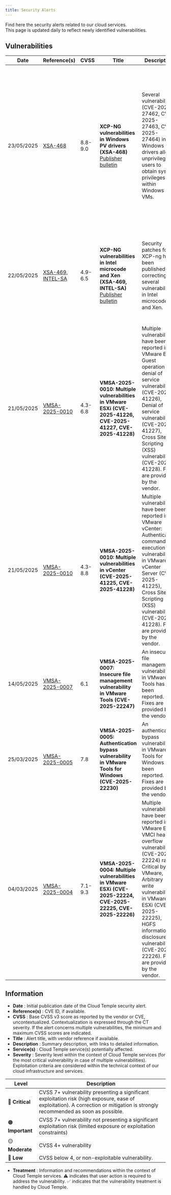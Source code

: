 ```yaml
---
title: Security Alerts
---
```


Find here the security alerts related to our cloud services.  
This page is updated daily to reflect newly identified vulnerabilities.

## Vulnerabilities

| Date | Reference(s) | CVSS | Title | Description | Service(s) | Severity | Treatment |
|---------------------|-----------------|-------------|--------------|---------|-------------|----------------|-------------|
| 23/05/2025 | [XSA-468](https://xenbits.xen.org/xsa/advisory-468.html) | 8.8-9.0 | **XCP-NG vulnerabilities in Windows PV drivers (XSA-468)** <br> [Publisher bulletin](https://xcp-ng.org/blog/2025/05/27/xsa-468-windows-pv-driver-vulnerabilities/) | Several vulnerabilities (CVE-2025-27462, CVE-2025-27463, CVE-2025-27464) in Windows PV drivers allow unprivileged users to obtain system privileges within Windows VMs. | IaaS OpenSource | 🟠 Important | ⚠️ We recommend updating the Windows PV drivers of your virtual machines to the corrected versions indicated in the security bulletin. ✅ The update of your XCP-ng instances is planned as soon as the patches are validated by Cloud Temple. |
| 22/05/2025 | [XSA-469, INTEL-SA](https://xcp-ng.org/blog/2025/05/14/may-2025-security-update-for-xcp-ng-8-2-8-3/) | 4.9-6.5 | **XCP-NG vulnerabilities in Intel microcode and Xen (XSA-469, INTEL-SA)** <br> [Publisher bulletin](https://xcp-ng.org/blog/2025/05/14/may-2025-security-update-for-xcp-ng-8-2-8-3/) | Security patches for XCP-ng have been published, correcting several vulnerabilities in Intel microcode and Xen. | IaaS OpenSource | 🟡 Moderate | ✅ The update of your XCP-ng instances is planned as soon as the patches are validated by Cloud Temple. No action is required from your side.|
| 21/05/2025 | [VMSA-2025-0010](https://support.broadcom.com/web/ecx/support-content-notification/-/external/content/SecurityAdvisories/0/25717) | 4.3-6.8 | **VMSA-2025-0010: Multiple vulnerabilities in VMware ESXi (CVE-2025-41226, CVE-2025-41227, CVE-2025-41228)** | Multiple vulnerabilities have been reported in VMware ESXi: Guest operation denial of service vulnerability (CVE-2025-41226), Denial of service vulnerability (CVE-2025-41227), Cross Site Scripting (XSS) vulnerability (CVE-2025-41228). Fixes are provided by the vendor. | IaaS By VMware | 🟡 Moderate | ⚠️ We recommend that you update your hypervisors. The patched ESXi versions are available once validated by Cloud Temple. The Console indicates which ESXi instances require an update. |
| 21/05/2025 | [VMSA-2025-0010](https://support.broadcom.com/web/ecx/support-content-notification/-/external/content/SecurityAdvisories/0/25717) | 4.3-8.8 | **VMSA-2025-0010: Multiple vulnerabilities in vCenter (CVE-2025-41225, CVE-2025-41228)** | Multiple vulnerabilities have been reported in VMware vCenter: Authenticated command execution vulnerability in VMware vCenter Server (CVE-2025-41225), Cross Site Scripting (XSS) vulnerability (CVE-2025-41228). Fixes are provided by the vendor. | IaaS By VMware | 🟠 Important | ✅ Updating your vCenter instances is scheduled as soon as the patches are validated by Cloud Temple. No action is required on your part. |
| 14/05/2025 | [VMSA-2025-0007](https://support.broadcom.com/web/ecx/support-content-notification/-/external/content/SecurityAdvisories/0/25683) | 6.1 | **VMSA-2025-0007: Insecure file management vulnerability in VMware Tools (CVE-2025-22247)** | An insecure file management vulnerability in VMware Tools has been reported. Fixes are provided by the vendor. | IaaS By VMware | 🟡 Moderate | ⚠️ We recommend that you update VMware Tools on your virtual machines. |
| 25/03/2025 | [VMSA-2025-0005](https://support.broadcom.com/web/ecx/support-content-notification/-/external/content/SecurityAdvisories/0/25518) | 7.8 | **VMSA-2025-0005: Authentication bypass vulnerability in VMware Tools for Windows (CVE-2025-22230)** | An authentication bypass vulnerability in VMware Tools for Windows has been reported. Fixes are provided by the vendor. | IaaS By VMware | 🟠 Important | ⚠️ We recommend that you update VMware Tools on your virtual machines. |
| 04/03/2025 | [VMSA-2025-0004](https://support.broadcom.com/web/ecx/support-content-notification/-/external/content/SecurityAdvisories/0/25390) | 7.1-9.3 | **VMSA-2025-0004: Multiple vulnerabilities in VMware ESXi (CVE-2025-22224, CVE-2025-22225, CVE-2025-22226)** | Multiple vulnerabilities have been reported in VMware ESXi: VMCI heap overflow vulnerability (CVE-2025-22224) rated Critical by VMware, Arbitrary write vulnerability in VMware ESXi (CVE-2025-22225), HGFS information disclosure vulnerability (CVE-2025-22226). Fixes are provided by the vendor. | IaaS By VMware | 🟠 Important | ⚠️ We recommend that you update your hypervisors. The patched ESXi versions are available once validated by Cloud Temple. The Console indicates which ESXi instances require an update. |

## Information

- **Date** : Initial publication date of the Cloud Temple security alert.
- **Reference(s)** : CVE ID, if available.
- **CVSS** : Base CVSS v3 score as reported by the vendor or CVE, uncontextualized. Contextualization is expressed through the CT severity. If the alert concerns multiple vulnerabilities, the minimum and maximum CVSS scores are indicated.
- **Title** : Alert title, with vendor reference if available.
- **Description** : Summary description, with links to detailed information.
- **Service(s)** : Cloud Temple service(s) potentially affected.
- **Severity** : Severity level within the context of Cloud Temple services (for the most critical vulnerability in case of multiple vulnerabilities). Exploitation criteria are considered within the technical context of our cloud infrastructure and services.

| Level | Description |
|--------|-------------|
| 🔴 **Critical** | CVSS 7+ vulnerability presenting a significant exploitation risk (high exposure, ease of exploitation). A correction or mitigation is strongly recommended as soon as possible.|
| 🟠 **Important** | CVSS 7+ vulnerability not presenting a significant exploitation risk (limited exposure or exploitation constraints) |
| 🟡 **Moderate** | CVSS 4+ vulnerability |
| 🔵 **Low** | CVSS below 4, or non-exploitable vulnerability. |

- **Treatment** : Information and recommendations within the context of Cloud Temple services. ⚠️ indicates that user action is required to address the vulnerability. ✅ indicates that the vulnerability treatment is handled by Cloud Temple.
